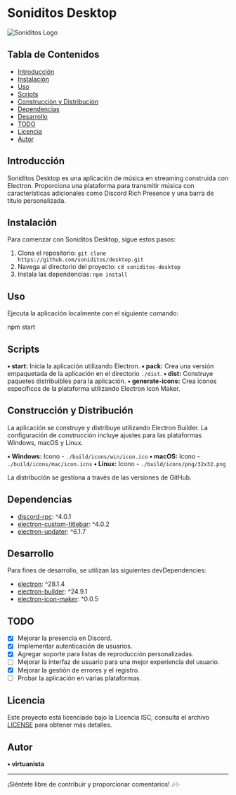 # Soniditos Desktop

![Soniditos Logo](https://soniditos.com/storage/branding_media/959516b0-83c4-41f5-ac62-c56766df775a.png)

## Tabla de Contenidos

- [Introducción](#introducción)
- [Instalación](#instalación)
- [Uso](#uso)
- [Scripts](#scripts)
- [Construcción y Distribución](#construcción-y-distribución)
- [Dependencias](#dependencias)
- [Desarrollo](#desarrollo)
- [TODO](#todo)
- [Licencia](#licencia)
- [Autor](#autor)

## Introducción

Soniditos Desktop es una aplicación de música en streaming construida con Electron. Proporciona una plataforma para transmitir música con características adicionales como Discord Rich Presence y una barra de título personalizada.

## Instalación

Para comenzar con Soniditos Desktop, sigue estos pasos:

1. Clona el repositorio: `git clone https://github.com/soniditos/desktop.git`
2. Navega al directorio del proyecto: `cd soniditos-desktop`
3. Instala las dependencias: `npm install`

## Uso

Ejecuta la aplicación localmente con el siguiente comando:

npm start

## Scripts

**• start:** Inicia la aplicación utilizando Electron.
**• pack:** Crea una versión empaquetada de la aplicación en el directorio `./dist`.
**• dist:** Construye paquetes distribuibles para la aplicación.
**• generate-icons:** Crea iconos específicos de la plataforma utilizando Electron Icon Maker.

## Construcción y Distribución

La aplicación se construye y distribuye utilizando Electron Builder. La configuración de construcción incluye ajustes para las plataformas Windows, macOS y Linux.

**• Windows:** Icono - `./build/icons/win/icon.ico`
**• macOS:** Icono - `./build/icons/mac/icon.icns`
**• Linux:** Icono - `./build/icons/png/32x32.png`

La distribución se gestiona a través de las versiones de GitHub.

## Dependencias

- [discord-rpc](https://www.npmjs.com/package/discord-rpc): ^4.0.1
- [electron-custom-titlebar](https://www.npmjs.com/package/electron-custom-titlebar): ^4.0.2
- [electron-updater](https://www.npmjs.com/package/electron-updater): ^6.1.7

## Desarrollo

Para fines de desarrollo, se utilizan las siguientes devDependencies:

- [electron](https://www.npmjs.com/package/electron): ^28.1.4
- [electron-builder](https://www.npmjs.com/package/electron-builder): ^24.9.1
- [electron-icon-maker](https://www.npmjs.com/package/electron-icon-maker): ^0.0.5

## TODO

- [X] Mejorar la presencia en Discord.
- [X] Implementar autenticación de usuarios.
- [X] Agregar soporte para listas de reproducción personalizadas.
- [ ] Mejorar la interfaz de usuario para una mejor experiencia del usuario.
- [X] Mejorar la gestión de errores y el registro.
- [ ] Probar la aplicación en varias plataformas.

## Licencia

Este proyecto está licenciado bajo la Licencia ISC; consulta el archivo [LICENSE](./LICENSE) para obtener más detalles.

## Autor

**• virtuanista**

---

¡Siéntete libre de contribuir y proporcionar comentarios! 🎶✨
